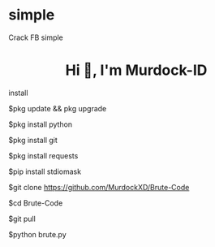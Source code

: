 # simple
Crack FB simple

<h1 align="center">Hi 👋, I'm Murdock-ID</h1>


install


$pkg update && pkg upgrade

$pkg install python

$pkg install git

$pkg install requests

$pip install stdiomask

$git clone https://github.com/MurdockXD/Brute-Code

$cd Brute-Code

$git pull

$python brute.py

